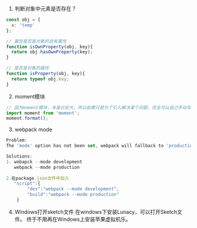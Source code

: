 1. 判断对象中元素是否存在？
```JavaScript
const obj = {
  x: 'temp'
};

// 属性是否是对象的自有属性
function isOwnProperty(obj, key){
  return obj.hasOwnProperty(key);
}

// 是否是对象的属性 
function isProperty(obj, key){
  return typeof obj.key;
}
```

2. moment模块
```JavaScript
// 因为moment模块，本身比较大，所以如果只是为了引入解决某个问题，完全可以自己手动写函数实现。不要为了使用功能而引入整个依赖包。（Nodejs最大的诟病结就是依赖包过多。）
import moment from 'moment';
moment.format();
```

3. webpack mode
```JavaScript
Problem:
The 'mode' option has not been set, webpack will fallback to 'production' for this value. Set 'mode' option to 'development' or 'production' to enable defaults for each environment.
```

```JavaScript
Solutions:
1. webapck --mode development
   webpack --mode production
   
2.在package.json文件中加入
   "script":{
        "dev":"webpack --mode development",
        "build":"webpack --mode production"
    } 
```

4. Windows打开sketch文件
在windows下安装Lunacy，可以打开Sketch文件。
终于不用再在Windows上安装苹果虚拟机乐。






